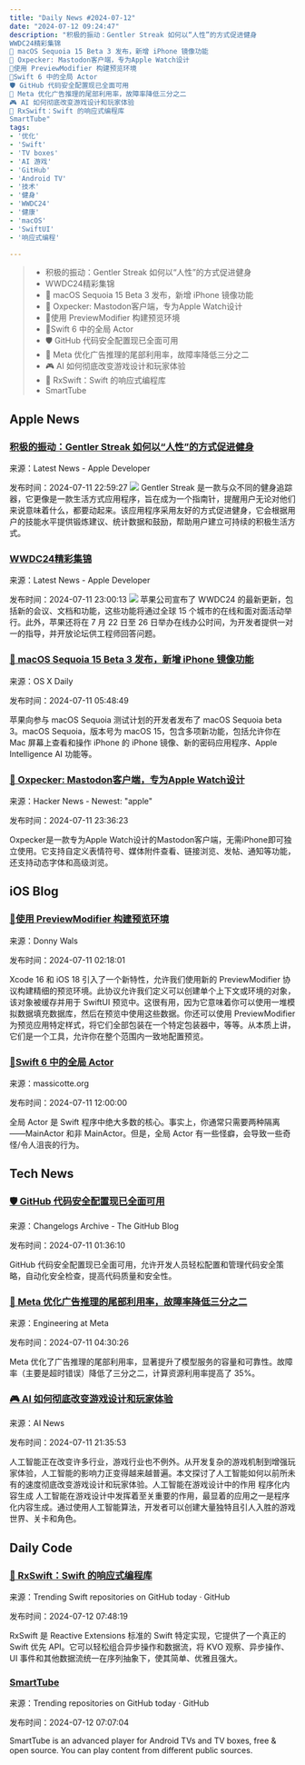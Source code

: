 ```yaml
---
title: "Daily News #2024-07-12"
date: "2024-07-12 09:24:47"
description: "积极的振动：Gentler Streak 如何以“人性”的方式促进健身
WWDC24精彩集锦
🌟 macOS Sequoia 15 Beta 3 发布，新增 iPhone 镜像功能
📱 Oxpecker: Mastodon客户端，专为Apple Watch设计
🌟使用 PreviewModifier 构建预览环境
🎉Swift 6 中的全局 Actor
🛡️ GitHub 代码安全配置现已全面可用
🌟 Meta 优化广告推理的尾部利用率，故障率降低三分之二
🎮 AI 如何彻底改变游戏设计和玩家体验
🌟 RxSwift：Swift 的响应式编程库
SmartTube"
tags: 
- '优化'
- 'Swift'
- 'TV boxes'
- 'AI 游戏'
- 'GitHub'
- 'Android TV'
- '技术'
- '健身'
- 'WWDC24'
- '健康'
- 'macOS'
- 'SwiftUI'
- '响应式编程'

---
```


> - 积极的振动：Gentler Streak 如何以“人性”的方式促进健身
> - WWDC24精彩集锦
> - 🌟 macOS Sequoia 15 Beta 3 发布，新增 iPhone 镜像功能
> - 📱 Oxpecker: Mastodon客户端，专为Apple Watch设计
> - 🌟使用 PreviewModifier 构建预览环境
> - 🎉Swift 6 中的全局 Actor
> - 🛡️ GitHub 代码安全配置现已全面可用
> - 🌟 Meta 优化广告推理的尾部利用率，故障率降低三分之二
> - 🎮 AI 如何彻底改变游戏设计和玩家体验
> - 🌟 RxSwift：Swift 的响应式编程库
> - SmartTube

## Apple News

### [积极的振动：Gentler Streak 如何以“人性”的方式促进健身](https://developer.apple.com/news/?id=3m0ht22s)

来源：Latest News - Apple Developer

发布时间：2024-07-11 22:59:27
![](https://devimages-cdn.apple.com/wwdc-services/articles/images/82E80DCE-E727-4F6B-848B-CD93D0DC2037/2048.jpeg)
Gentler Streak 是一款与众不同的健身追踪器，它更像是一款生活方式应用程序，旨在成为一个指南针，提醒用户无论对他们来说意味着什么，都要动起来。该应用程序采用友好的方式促进健身，它会根据用户的技能水平提供锻炼建议、统计数据和鼓励，帮助用户建立可持续的积极生活方式。

### [WWDC24精彩集锦](https://developer.apple.com/news/?id=v9l8j3j9)

来源：Latest News - Apple Developer

发布时间：2024-07-11 23:00:13
![](https://devimages-cdn.apple.com/wwdc-services/articles/images/CC518C5C-E78B-4CE0-86E9-3024CFF9DCFB/2048.jpeg)
苹果公司宣布了 WWDC24 的最新更新，包括新的会议、文档和功能，这些功能将通过全球 15 个城市的在线和面对面活动举行。此外，苹果还将在 7 月 22 日至 26 日举办在线办公时间，为开发者提供一对一的指导，并开放论坛供工程师回答问题。

### [🌟 macOS Sequoia 15 Beta 3 发布，新增 iPhone 镜像功能](https://osxdaily.com/2024/07/10/macos-sequoia-15-beta-3-available-to-download/)

来源：OS X Daily

发布时间：2024-07-11 05:48:49

苹果向参与 macOS Sequoia 测试计划的开发者发布了 macOS Sequoia beta 3。macOS Sequoia，版本号为 macOS 15，包含多项新功能，包括允许你在 Mac 屏幕上查看和操作 iPhone 的 iPhone 镜像、新的密码应用程序、Apple Intelligence AI 功能等。

### [📱 Oxpecker: Mastodon客户端，专为Apple Watch设计](https://apps.apple.com/us/app/oxpecker-for-mastodon/id6474893905)

来源：Hacker News - Newest: "apple"

发布时间：2024-07-11 23:36:23

Oxpecker是一款专为Apple Watch设计的Mastodon客户端，无需iPhone即可独立使用。它支持自定义表情符号、媒体附件查看、链接浏览、发帖、通知等功能，还支持动态字体和高级浏览。

## iOS Blog

### [🌟使用 PreviewModifier 构建预览环境](https://www.donnywals.com/using-previewmodifier-to-build-a-previewing-environment/)

来源：Donny Wals

发布时间：2024-07-11 02:18:01

Xcode 16 和 iOS 18 引入了一个新特性，允许我们使用新的 PreviewModifier 协议构建精细的预览环境。此协议允许我们定义可以创建单个上下文或环境的对象，该对象被缓存并用于 SwiftUI 预览中。这很有用，因为它意味着你可以使用一堆模拟数据填充数据库，然后在预览中使用这些数据。你还可以使用 PreviewModifier 为预览应用特定样式，将它们全部包装在一个特定包装器中，等等。从本质上讲，它们是一个工具，允许你在整个范围内一致地配置预览。

### [🎉Swift 6 中的全局 Actor](https://massicotte.org/concurrency-swift-6-se-0434)

来源：massicotte.org

发布时间：2024-07-11 12:00:00

全局 Actor 是 Swift 程序中绝大多数的核心。事实上，你通常只需要两种隔离——MainActor 和非 MainActor。但是，全局 Actor 有一些怪癖，会导致一些奇怪/令人沮丧的行为。

## Tech News

### [🛡️ GitHub 代码安全配置现已全面可用](https://github.blog/changelog/2024-07-10-code-security-configurations-are-now-ga)

来源：Changelogs Archive - The GitHub Blog

发布时间：2024-07-11 01:36:10

GitHub 代码安全配置现已全面可用，允许开发人员轻松配置和管理代码安全策略，自动化安全检查，提高代码质量和安全性。

### [🌟 Meta 优化广告推理的尾部利用率，故障率降低三分之二](https://engineering.fb.com/2024/07/10/production-engineering/tail-utilization-ads-inference-meta/)

来源：Engineering at Meta

发布时间：2024-07-11 04:30:26

Meta 优化了广告推理的尾部利用率，显著提升了模型服务的容量和可靠性。故障率（主要是超时错误）降低了三分之二，计算资源利用率提高了 35%。

### [🎮 AI 如何彻底改变游戏设计和玩家体验](https://www.artificialintelligence-news.com/2024/07/11/how-ai-revolutionising-game-design-and-player-experiences/)

来源：AI News

发布时间：2024-07-11 21:35:53

人工智能正在改变许多行业，游戏行业也不例外。从开发复杂的游戏机制到增强玩家体验，人工智能的影响力正变得越来越普遍。本文探讨了人工智能如何以前所未有的速度彻底改变游戏设计和玩家体验。人工智能在游戏设计中的作用 程序化内容生成 人工智能在游戏设计中发挥着至关重要的作用，最显着的应用之一是程序化内容生成。通过使用人工智能算法，开发者可以创建大量独特且引人入胜的游戏世界、关卡和角色。

## Daily Code

### [🌟 RxSwift：Swift 的响应式编程库](https://github.com/ReactiveX/RxSwift)

来源：Trending Swift repositories on GitHub today · GitHub

发布时间：2024-07-12 07:48:19

RxSwift 是 Reactive Extensions 标准的 Swift 特定实现，它提供了一个真正的 Swift 优先 API。它可以轻松组合异步操作和数据流，将 KVO 观察、异步操作、UI 事件和其他数据流统一在序列抽象下，使其简单、优雅且强大。

### [SmartTube](https://github.com/yuliskov/SmartTube)

来源：Trending repositories on GitHub today · GitHub

发布时间：2024-07-12 07:07:04

SmartTube is an advanced player for Android TVs and TV boxes, free & open source. You can play content from different public sources.
